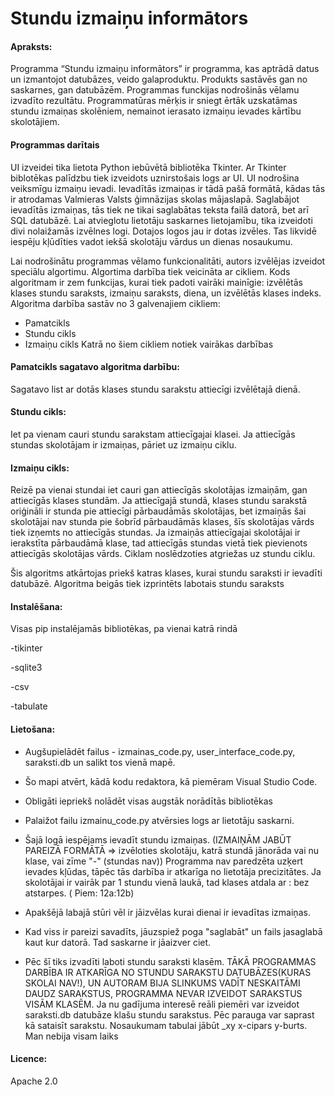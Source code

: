 # Stundu izmaiņu informātors
#### Apraksts:
Programma “Stundu izmaiņu informātors” ir programma, kas aptrādā datus un izmantojot datubāzes, veido galaproduktu. 
Produkts sastāvēs gan no saskarnes, gan datubāzēm. 
Programmas funckijas nodrošinās vēlamu izvadīto rezultātu. Programmatūras mērķis ir sniegt ērtāk uzskatāmas stundu izmaiņas skolēniem, nemainot ierasato izmaiņu ievades kārtību skolotājiem.

#### Programmas darītais
UI izveidei tika lietota Python iebūvētā bibliotēka Tkinter. Ar Tkinter biblotēkas palīdzbu tiek izveidots uznirstošais logs ar UI. UI nodrošina veiksmīgu izmaiņu ievadi. Ievadītās izmaiņas ir tādā pašā formātā, kādas tās ir atrodamas Valmieras Valsts ģimnāzijas skolas mājaslapā. Saglabājot ievadītās izmaiņas, tās tiek ne tikai saglabātas teksta failā datorā, bet arī SQL datubāzē.
Lai atvieglotu lietotāju saskarnes lietojamību, tika izveidoti divi nolaižamās izvēlnes logi. Dotajos logos jau ir dotas izvēles. Tas likvidē iespēju kļūdīties vadot iekšā skolotāju vārdus un dienas nosaukumu.


Lai nodrošinātu programmas vēlamo funkcionalitāti, autors izvēlējas izveidot speciālu algortimu. Algortima darbība tiek veicināta ar cikliem. Kods algoritmam ir zem funkcijas, kurai tiek padoti vairāki mainīgie: izvēlētās klases stundu saraksts, izmaiņu saraksts, diena, un izvēlētās klases indeks. Algoritma darbība sastāv no 3 galvenajiem cikliem:
- Pamatcikls
- Stundu cikls
- Izmaiņu cikls 
Katrā no šiem cikliem notiek vairākas darbības

#### Pamatcikls sagatavo algoritma darbību:
Sagatavo list ar dotās klases stundu sarakstu attiecīgi izvēlētajā dienā.
#### Stundu cikls:
Iet pa vienam cauri stundu sarakstam attiecīgajai klasei.
Ja attiecīgās stundas skolotājam ir izmaiņas, pāriet uz izmaiņu ciklu.

#### Izmaiņu cikls:
Reizē pa vienai stundai iet cauri gan attiecīgās skolotājas izmaiņām, gan attiecīgās klases stundām.
Ja attiecīgajā stundā, klases stundu sarakstā oriģināli ir stunda pie attiecīgi pārbaudāmās skolotājas, bet izmaiņās šai skolotājai nav stunda pie šobrīd pārbaudāmās klases, šīs skolotājas vārds tiek izņemts no attiecīgās stundas.
Ja izmaiņās attiecīgajai skolotājai ir ierakstīta pārbaudāmā klase, tad attiecīgās stundas vietā tiek pievienots attiecīgās skolotājas vārds.
Ciklam noslēdzoties atgriežas uz stundu ciklu.

Šis algoritms atkārtojas priekš katras klases, kurai stundu saraksti ir ievadīti datubāzē. Algoritma beigās tiek izprintēts labotais stundu saraksts


#### Instalēšana:
Visas pip instalējamās bibliotēkas, pa vienai katrā rindā

-tikinter

-sqlite3

-csv

-tabulate
#### Lietošana:
-  Augšupielādēt failus - izmainas_code.py, user_interface_code.py, saraksti.db un salikt tos vienā mapē.

- Šo mapi atvērt, kādā kodu redaktora, kā piemēram Visual Studio Code.

- Obligāti iepriekš nolādēt visas augstāk norādītās bibliotēkas

- Palaižot failu izmainu_code.py atvērsies logs ar lietotāju saskarni. 

- Šajā logā iespējams ievadīt stundu izmaiņas. (IZMAIŅĀM JABŪT PAREIZĀ FORMĀTĀ => izvēloties skolotāju, katrā stundā jānorāda vai nu klase, vai zīme "-" (stundas nav)) Programma nav paredzēta uzķert ievades kļūdas, tāpēc tās darbība ir atkarīga no lietotāja precizitātes. Ja skolotājai ir vairāk par 1 stundu vienā laukā, tad klases atdala ar : bez atstarpes. ( Piem: 12a:12b)

- Apakšējā labajā stūri vēl ir jāizvēlas kurai dienai ir ievadītas izmaiņas. 

- Kad viss ir pareizi savadīts, jāuzspiež poga "saglabāt" un fails jasaglabā kaut kur datorā. Tad saskarne ir jāaizver ciet.

- Pēc šī tiks izvadīti laboti stundu saraksti klasēm.
TĀKĀ PROGRAMMAS DARBĪBA IR ATKARĪGA NO STUNDU SARAKSTU DATUBĀZES(KURAS SKOLAI NAV!), UN AUTORAM BIJA SLINKUMS VADĪT NESKAITĀMI DAUDZ SARAKSTUS, PROGRAMMA NEVAR IZVEIDOT SARAKSTUS VISĀM KLASĒM.
Ja nu gadījuma interesē reāli piemēri var izveidot saraksti.db datubāze klašu stundu sarakstus. Pēc parauga var saprast kā sataisīt sarakstu. Nosaukumam tabulai jābūt _xy x-cipars y-burts. Man nebija visam laiks
#### Licence:
Apache 2.0
